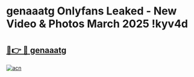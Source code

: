 # genaaatg Onlyfans Leaked - New Video & Photos March 2025 !kyv4d

# <h2><a href="https://ob537x.iuczelnia.edu.pl?title=genaaatg&ref=kyv4d">🔗👉 🔴 genaaatg</a></h2>

[![acn](https://github.com/user-attachments/assets/0f9c940e-d8b0-45ae-aac7-cd30a18b3e1c)](https://ob537x.iuczelnia.edu.pl?title=genaaatg&ref=kyv4d)

